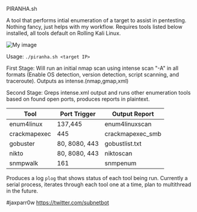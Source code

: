 
PIRANHA.sh 

A tool that performs intial enumeration of a target to assist in pentesting. Nothing fancy, just helps with my workflow. 
Requires tools listed below installed, all tools default on Rolling Kali Linux. 

![My image](jaxparr0w.github.com/auto_enum/piranha.png)                     

Usage: `./piranha.sh <target IP>`

First Stage: Will run an initial nmap scan using intense scan "-A" in all formats (Enable OS detection, version detection, script scanning, and traceroute). Outputs as intense.(nmap,gmap,xml)

Second Stage: Greps intense.xml output and runs other enumeration tools based on found open ports, produces reports in plaintext. 

| Tool | Port Trigger | Output Report |
|------------| ------------| -----------|
| enum4linux | 137,445 | enum4linuxscan |
| crackmapexec | 445 | crackmapexec_smb | 
| gobuster | 80, 8080, 443 | gobustlist.txt |
| nikto | 80, 8080, 443 | niktoscan |
| snmpwalk | 161 | snmpenum | 

Produces a log `plog` that shows status of each tool being run. Currently a serial process, iterates through each tool one at a time, plan to multithread in the future. 
  
#jaxparr0w
https://twitter.com/subnetbot
  
